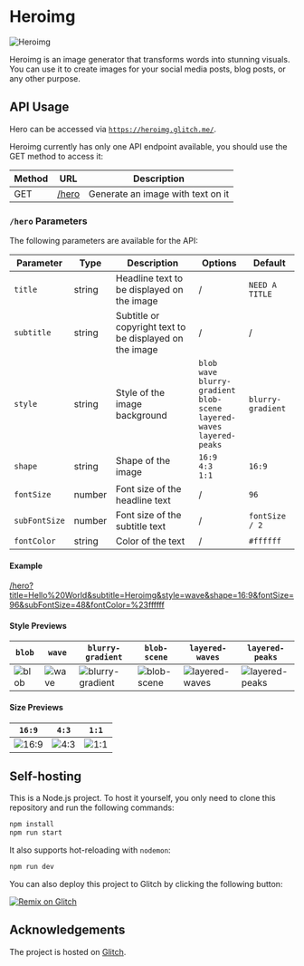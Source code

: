 # Heroimg

![Heroimg](https://heroimg.glitch.me/hero?style=blob&title=Heroimg&subTitle=Transforming%20Words%20into%20Stunning%20Visuals!&subFontSize=32)

Heroimg is an image generator that transforms words into stunning visuals. You can use it to create images for your social media posts, blog posts, or any other purpose.

## API Usage

Hero can be accessed via  [`https://heroimg.glitch.me/`](https://heroimg.glitch.me/).

Heroimg currently has only one API endpoint available, you should use the GET method to access it:

| Method | URL | Description |
|--------|-----|-------------|
| GET    | [/hero](#hero-parameters) | Generate an image with text on it |

### `/hero` Parameters

The following parameters are available for the API:

| Parameter   | Type   | Description                                      | Options                                                                 | Default            |
|-------------|--------|--------------------------------------------------|------------------------------------------------------------------------|--------------------|
| `title`     | string | Headline text to be displayed on the image       | /                                                                      | `NEED A TITLE`     |
| `subtitle`  | string | Subtitle or copyright text to be displayed on the image | /                                                                      | /                  |
| `style`     | string | Style of the image background                    | `blob`<br>`wave`<br>`blurry-gradient`<br>`blob-scene`<br>`layered-waves`<br>`layered-peaks` | `blurry-gradient`  |
| `shape`     | string | Shape of the image                               | `16:9`<br>`4:3`<br>`1:1`                                               | `16:9`             |
| `fontSize`  | number | Font size of the headline text                   | /                                                                      | `96`               |
| `subFontSize` | number | Font size of the subtitle text                   | /                                                                      | `fontSize / 2`     |
| `fontColor` | string | Color of the text                                | /                                                                      | `#ffffff`          |

#### Example

[/hero?title=Hello%20World&subtitle=Heroimg&style=wave&shape=16:9&fontSize=96&subFontSize=48&fontColor=%23ffffff](/hero?title=Hello%20World&subtitle=Heroimg&style=wave&shape=16:9&fontSize=96&subFontSize=48&fontColor=%23ffffff)

#### Style Previews

| `blob` | `wave` | `blurry-gradient` | `blob-scene` | `layered-waves` | `layered-peaks` |
|--------|--------|-------------------|--------------|-----------------|-----------------|
| ![blob](https://heroimg.glitch.me/hero?style=blob&title=Heroimg&subTitle=blob) | ![wave](https://heroimg.glitch.me/hero?style=wave&title=Heroimg&subTitle=wave) | ![blurry-gradient](https://heroimg.glitch.me/hero?style=blurry-gradient&title=Heroimg&subTitle=blurry-gradient) | ![blob-scene](https://heroimg.glitch.me/hero?style=blob-scene&title=Heroimg&subTitle=blob-scene) | ![layered-waves](https://heroimg.glitch.me/hero?style=layered-waves&title=Heroimg&subTitle=layered-waves) | ![layered-peaks](https://heroimg.glitch.me/hero?style=layered-peaks&title=Heroimg&subTitle=layered-peaks) |

#### Size Previews

| `16:9` | `4:3` | `1:1` |
|--------|-------|-------|
| ![16:9](https://heroimg.glitch.me/hero?shape=16:9&title=Heroimg&subTitle=16:9) | ![4:3](https://heroimg.glitch.me/hero?shape=4:3&title=Heroimg&subTitle=4:3) | ![1:1](https://heroimg.glitch.me/hero?shape=1:1&title=Heroimg&subTitle=1:1) |

## Self-hosting

This is a Node.js project. To host it yourself, you only need to clone this repository and run the following commands:

```bash
npm install
npm run start
```

It also supports hot-reloading with `nodemon`:

```bash
npm run dev
```

You can also deploy this project to Glitch by clicking the following button:

[![Remix on Glitch](https://cdn.glitch.com/2703baf2-b643-4da7-ab91-7ee2a2d00b5b%2Fremix-button-v2.svg)](https://glitch.com/edit/#!/remix/Heroimg)

## Acknowledgements

The project is hosted on [Glitch](https://glitch.com/).
